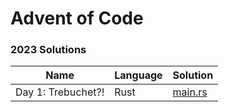 # Advent of Code 

### 2023 Solutions
| Name               | Language | Solution                             |
|--------------------|----------|--------------------------------------|
| Day 1: Trebuchet?! | Rust     | [main.rs](2023/src/bin/day1/main.rs) |
